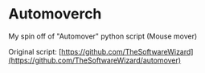 # Automoverch
My spin off of "Automover" python script (Mouse mover)

Original script:
[https://github.com/TheSoftwareWizard](https://github.com/TheSoftwareWizard/automover)
